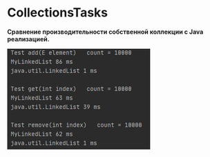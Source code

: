 # CollectionsTasks


**Сравнение производительности собственной коллекции с Java реализацией.**

![](https://github.com/SlavikLenkin/CollectionsTasks/blob/main/%D0%A1%D0%BA%D1%80%D0%B8%D0%BD%D1%88%D0%BE%D1%82%2011-01-2021%20233018.jpg)
